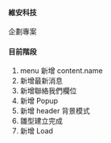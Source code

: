 #### 維安科技

企劃專案

#### 目前階段

1. menu 新增 content.name
2. 新增最新消息
3. 新增聯絡我們欄位
4. 新增 Popup
5. 新增 header 背景模式
6. 雛型建立完成
7. 新增 Load
